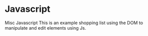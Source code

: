 # Javascript
Misc Javascript 
This is an example shopping list using the DOM to manipulate and edit elements using Js.
